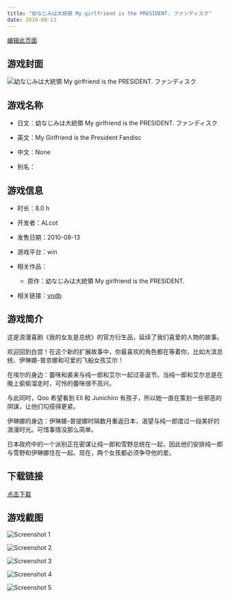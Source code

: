 ```yaml
---
title: "幼なじみは大統領 My girlfriend is the PRESIDENT. ファンディスク"
date: 2010-08-13
---
```

[编辑此页面](https://github.com/ACG-3/ADV3-source/blob/main/source/_posts/games/%E5%B9%BC%E3%81%AA%E3%81%98%E3%81%BF%E3%81%AF%E5%A4%A7%E7%B5%B1%E9%A0%98%20My%20girlfriend%20is%20the%20PRESIDENT.%20%E3%83%95%E3%82%A1%E3%83%B3%E3%83%87%E3%82%A3%E3%82%B9%E3%82%AF.md)

## 游戏封面

![幼なじみは大統領 My girlfriend is the PRESIDENT. ファンディスク](https%3A//pan.timero.xyz/onedrive/img_lib_001/%E5%B9%BC%E3%81%AA%E3%81%98%E3%81%BF%E3%81%AF%E5%A4%A7%E7%B5%B1%E9%A0%98%20My%20girlfriend%20is%20the%20PRESIDENT.%20%E3%83%95%E3%82%A1%E3%83%B3%E3%83%87%E3%82%A3%E3%82%B9%E3%82%AF_cover.avif)


## 游戏名称

- 日文：幼なじみは大統領 My girlfriend is the PRESIDENT. ファンディスク
- 英文：My Girlfriend is the President Fandisc
- 中文：None

- 别名：


## 游戏信息

- 时长：8.0 h
- 开发者：ALcot
- 发售日期：2010-08-13
- 游戏平台：win
- 相关作品：
   - 原作：幼なじみは大統領 My girlfriend is the PRESIDENT.

- 相关链接：[vndb](https://vndb.org/v4981)


## 游戏简介

这是浪漫喜剧《我的女友是总统》的官方衍生品，延续了我们喜爱的人物的故事。

欢迎回到白宫！在这个新的扩展故事中，你最喜欢的角色都在等着你，比如大滨总统、伊琳娜-普京娜和可爱的飞船女孩艾尔！

在埃尔的身边：蕾咪和裘来与纯一郎和艾尔一起过圣诞节。当纯一郎和艾尔总是在晚上偷偷溜走时，可怜的蕾咪很不高兴。

与此同时，Qoo 希望看到 Ell 和 Junichiro 有孩子，所以她一直在策划一些邪恶的阴谋，让他们勾搭得更紧。

伊琳娜的身边：伊琳娜-普提娜时隔数月重返日本，渴望与纯一郎度过一段美好的浪漫时光。可惜事情没那么简单。

日本政府中的一个派别正在密谋让纯一郎和雪野总统在一起，因此他们安排纯一郎与雪野和伊琳娜住在一起。现在，两个女孩都必须争夺他的爱。




## 下载链接

[点击下载](https://pan.timero.xyz/onedrive/adv_lib_001/%E5%B9%BC%E3%81%AA%E3%81%98%E3%81%BF%E3%81%AF%E5%A4%A7%E7%B5%B1%E9%A0%98%20My%20girlfriend%20is%20the%20PRESIDENT.%20%E3%83%95%E3%82%A1%E3%83%B3%E3%83%87%E3%82%A3%E3%82%B9%E3%82%AF)


## 游戏截图


![Screenshot 1](https%3A//pan.timero.xyz/onedrive/img_lib_001/%E5%B9%BC%E3%81%AA%E3%81%98%E3%81%BF%E3%81%AF%E5%A4%A7%E7%B5%B1%E9%A0%98%20My%20girlfriend%20is%20the%20PRESIDENT.%20%E3%83%95%E3%82%A1%E3%83%B3%E3%83%87%E3%82%A3%E3%82%B9%E3%82%AF_Screenshot_1.avif)

![Screenshot 2](https%3A//pan.timero.xyz/onedrive/img_lib_001/%E5%B9%BC%E3%81%AA%E3%81%98%E3%81%BF%E3%81%AF%E5%A4%A7%E7%B5%B1%E9%A0%98%20My%20girlfriend%20is%20the%20PRESIDENT.%20%E3%83%95%E3%82%A1%E3%83%B3%E3%83%87%E3%82%A3%E3%82%B9%E3%82%AF_Screenshot_2.avif)

![Screenshot 3](https%3A//pan.timero.xyz/onedrive/img_lib_001/%E5%B9%BC%E3%81%AA%E3%81%98%E3%81%BF%E3%81%AF%E5%A4%A7%E7%B5%B1%E9%A0%98%20My%20girlfriend%20is%20the%20PRESIDENT.%20%E3%83%95%E3%82%A1%E3%83%B3%E3%83%87%E3%82%A3%E3%82%B9%E3%82%AF_Screenshot_3.avif)

![Screenshot 4](https%3A//pan.timero.xyz/onedrive/img_lib_001/%E5%B9%BC%E3%81%AA%E3%81%98%E3%81%BF%E3%81%AF%E5%A4%A7%E7%B5%B1%E9%A0%98%20My%20girlfriend%20is%20the%20PRESIDENT.%20%E3%83%95%E3%82%A1%E3%83%B3%E3%83%87%E3%82%A3%E3%82%B9%E3%82%AF_Screenshot_4.avif)

![Screenshot 5](https%3A//pan.timero.xyz/onedrive/img_lib_001/%E5%B9%BC%E3%81%AA%E3%81%98%E3%81%BF%E3%81%AF%E5%A4%A7%E7%B5%B1%E9%A0%98%20My%20girlfriend%20is%20the%20PRESIDENT.%20%E3%83%95%E3%82%A1%E3%83%B3%E3%83%87%E3%82%A3%E3%82%B9%E3%82%AF_Screenshot_5.avif)

